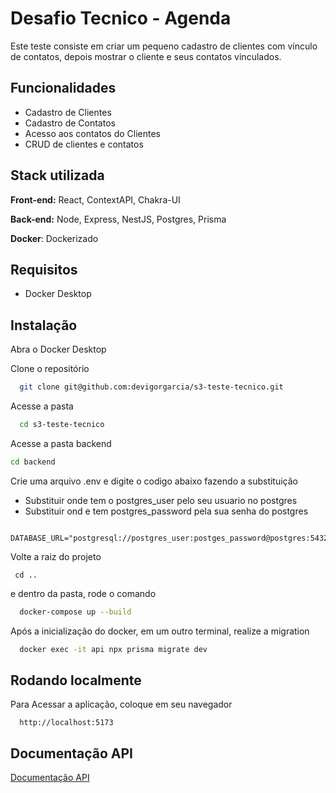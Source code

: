 
# Desafio Tecnico - Agenda

Este teste consiste em criar um pequeno cadastro de clientes com vínculo de contatos, depois mostrar o cliente e seus contatos vinculados.


## Funcionalidades

- Cadastro de Clientes
- Cadastro de Contatos
- Acesso aos contatos do Clientes
- CRUD de clientes e contatos


## Stack utilizada

**Front-end:** React, ContextAPI, Chakra-UI

**Back-end:** Node, Express, NestJS, Postgres, Prisma

**Docker**: Dockerizado


## Requisitos

- Docker Desktop
## Instalação

Abra o Docker Desktop

Clone o repositório

```bash
  git clone git@github.com:devigorgarcia/s3-teste-tecnico.git
```

Acesse a pasta
```bash
  cd s3-teste-tecnico
```

Acesse a pasta backend
```bash
cd backend
```
Crie uma arquivo .env e digite o codigo abaixo fazendo a substituição
- Substituir onde tem o postgres_user pelo seu usuario no postgres
- Substituir ond e tem postgres_password pela sua senha do postgres
```
  DATABASE_URL="postgresql://postgres_user:postges_password@postgres:5432/s3_client_contact_db" 
```


Volte a raiz do projeto
```
 cd ..
```

e dentro da pasta,  rode o comando
```bash
  docker-compose up --build
```

Após a inicialização do docker, em um outro terminal, realize a migration

```bash
  docker exec -it api npx prisma migrate dev
```
    
## Rodando localmente

Para Acessar a aplicação, coloque em seu navegador

```http
  http://localhost:5173
```


## Documentação API

[Documentação API](http://localhost:3000/api)


